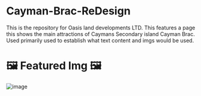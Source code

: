 # Cayman-Brac-ReDesign

This is the repository for Oasis land developments LTD. This features a page this shows the main attractions of Caymans Secondary island Cayman Brac. Used primarily used to establish what text content and imgs would be used.

# 🖼️ Featured Img 🖼️ 
![image](https://user-images.githubusercontent.com/64540871/188837676-129392e2-9f17-4b54-858e-d33deb1b0064.png)
